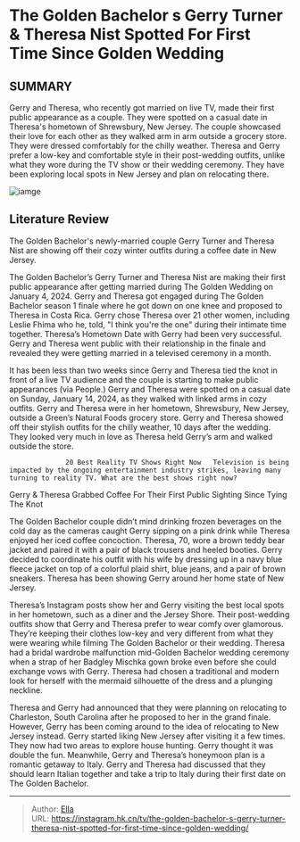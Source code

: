 # The Golden Bachelor s Gerry Turner &amp; Theresa Nist Spotted For First Time Since Golden Wedding


## SUMMARY 



  Gerry and Theresa, who recently got married on live TV, made their first public appearance as a couple. They were spotted on a casual date in Theresa&#39;s hometown of Shrewsbury, New Jersey.   The couple showcased their love for each other as they walked arm in arm outside a grocery store. They were dressed comfortably for the chilly weather.   Theresa and Gerry prefer a low-key and comfortable style in their post-wedding outfits, unlike what they wore during the TV show or their wedding ceremony. They have been exploring local spots in New Jersey and plan on relocating there.  

![iamge](https://static1.srcdn.com/wordpress/wp-content/uploads/2024/01/the-golden-bachelor-s-golden-wedding_-every-spoiler-revealed-so-far-spoilers.jpg)

## Literature Review

The Golden Bachelor&#39;s newly-married couple Gerry Turner and Theresa Nist are showing off their cozy winter outfits during a coffee date in New Jersey.




The Golden Bachelor’s Gerry Turner and Theresa Nist are making their first public appearance after getting married during The Golden Wedding on January 4, 2024. Gerry and Theresa got engaged during The Golden Bachelor season 1 finale where he got down on one knee and proposed to Theresa in Costa Rica. Gerry chose Theresa over 21 other women, including Leslie Fhima who he, told, &#34;I think you&#39;re the one&#34; during their intimate time together. Theresa’s Hometown Date with Gerry had been very successful. Gerry and Theresa went public with their relationship in the finale and revealed they were getting married in a televised ceremony in a month.




It has been less than two weeks since Gerry and Theresa tied the knot in front of a live TV audience and the couple is starting to make public appearances (via People.) Gerry and Theresa were spotted on a casual date on Sunday, January 14, 2024, as they walked with linked arms in cozy outfits. Gerry and Theresa were in her hometown, Shrewsbury, New Jersey, outside a Green’s Natural Foods grocery store. Gerry and Theresa showed off their stylish outfits for the chilly weather, 10 days after the wedding. They looked very much in love as Theresa held Gerry’s arm and walked outside the store.

                  20 Best Reality TV Shows Right Now   Television is being impacted by the ongoing entertainment industry strikes, leaving many turning to reality TV. What are the best shows right now?   


 Gerry &amp; Theresa Grabbed Coffee For Their First Public Sighting Since Tying The Knot 
          




The Golden Bachelor couple didn’t mind drinking frozen beverages on the cold day as the cameras caught Gerry sipping on a pink drink while Theresa enjoyed her iced coffee concoction. Theresa, 70, wore a brown teddy bear jacket and paired it with a pair of black trousers and heeled booties. Gerry decided to coordinate his outfit with his wife by dressing up in a navy blue fleece jacket on top of a colorful plaid shirt, blue jeans, and a pair of brown sneakers.  Theresa has been showing Gerry around her home state of New Jersey.


 

Theresa’s Instagram posts show her and Gerry visiting the best local spots in her hometown, such as a diner and the Jersey Shore. Their post-wedding outfits show that Gerry and Theresa prefer to wear comfy over glamorous. They’re keeping their clothes low-key and very different from what they were wearing while filming The Golden Bachelor or their wedding. Theresa had a bridal wardrobe malfunction mid-Golden Bachelor wedding ceremony when a strap of her Badgley Mischka gown broke even before she could exchange vows with Gerry. Theresa had chosen a traditional and modern look for herself with the mermaid silhouette of the dress and a plunging neckline.




Theresa and Gerry had announced that they were planning on relocating to Charleston, South Carolina after he proposed to her in the grand finale. However, Gerry has been coming around to the idea of relocating to New Jersey instead. Gerry started liking New Jersey after visiting it a few times. They now had two areas to explore house hunting. Gerry thought it was double the fun. Meanwhile, Gerry and Theresa’s honeymoon plan is a romantic getaway to Italy. Gerry and Theresa had discussed that they should learn Italian together and take a trip to Italy during their first date on The Golden Bachelor.



---

> Author: [Ella](https://instagram.hk.cn/)  
> URL: https://instagram.hk.cn/tv/the-golden-bachelor-s-gerry-turner-theresa-nist-spotted-for-first-time-since-golden-wedding/  

